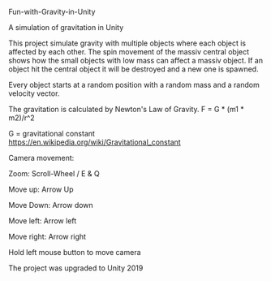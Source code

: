 Fun-with-Gravity-in-Unity

A simulation of gravitation in Unity

This project simulate gravity with multiple objects where each object is affected by each other. The spin movement of the massiv central object shows how the small objects with low mass can affect a massiv object. If an object hit the central object it will be destroyed and a new one is spawned. 

Every object starts at a random position with a random mass and a random velocity vector. 

The gravitation is calculated by Newton's Law of Gravity. 
F = G * (m1 * m2)/r^2 

G = gravitational constant https://en.wikipedia.org/wiki/Gravitational_constant



Camera movement:

Zoom: Scroll-Wheel / E & Q

Move up: Arrow Up

Move Down: Arrow down

Move left: Arrow left

Move right: Arrow right

Hold left mouse button to move camera

The project was upgraded to Unity 2019
